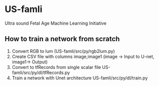 # US-famli
Ultra sound Fetal Age Machine Learning Initiative

## How to train a network from scratch

1. Convert RGB to lum (US-famli/src/py/rgb2lum.py)
2. Create CSV file with columns image,image1 (image -> Input to U-net, image1-> Output)
3. Convert to tfRecords from single scalar file US-famli/src/py/dl/tfRecords.py
4. Train a network with Unet architecture US-famli/src/py/dl/train.py

